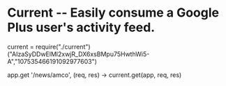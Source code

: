 # Current -- Easily consume a Google Plus user's activity feed.

current = require("./current")("AIzaSyDDwElMl2xwjR_DX6xsBMpu75HwthWi5-A","107535466191092977603")

app.get '/news/amco', (req, res) ->
   current.get(app, req, res)